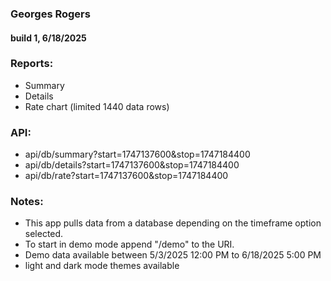 ### Georges Rogers

#### build 1, 6/18/2025

### Reports:

- Summary
- Details
- Rate chart (limited 1440 data rows)

### API:

- api/db/summary?start=1747137600&stop=1747184400
- api/db/details?start=1747137600&stop=1747184400
- api/db/rate?start=1747137600&stop=1747184400

### Notes:

- This app pulls data from a database depending on the timeframe option selected.
- To start in demo mode append "/demo" to the URI.
- Demo data available between 5/3/2025 12:00 PM to 6/18/2025 5:00 PM
- light and dark mode themes available

